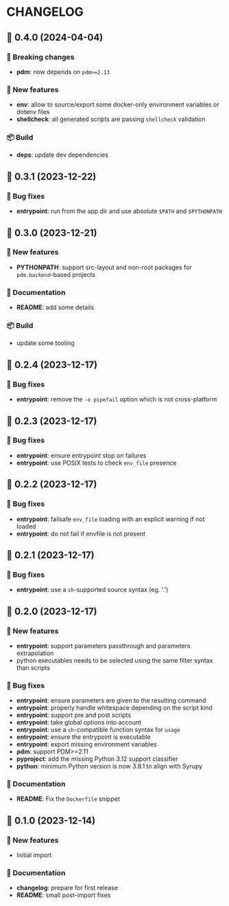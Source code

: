 # CHANGELOG

## 🚀 0.4.0 (2024-04-04)

### 🚨 Breaking changes

- **pdm**: now depends on `pdm>=2.13`

### 💫 New features

- **env**: allow to source/export some docker-only environment variables or dotenv files
- **shellcheck**: all generated scripts are passing `shellcheck` validation

### 📦 Build

- **deps**: update dev dependencies

## 🚀 0.3.1 (2023-12-22)

### 🐛 Bug fixes

- **entrypoint**: run from the app dir and use absolute `$PATH` and `$PYTHONPATH`

## 🚀 0.3.0 (2023-12-21)

### 💫 New features

- **PYTHONPATH**: support src-layout and non-root packages for `pdm.backend`-based projects

### 📖 Documentation

- **README**: add some details

### 📦 Build

- update some tooling

## 🚀 0.2.4 (2023-12-17)

### 🐛 Bug fixes

- **entrypoint**: remove the `-o pipefail` option which is not cross-platform

## 🚀 0.2.3 (2023-12-17)

### 🐛 Bug fixes

- **entrypoint**: ensure entrypoint stop on failures
- **entrypoint**: use POSIX tests to check `env_file` presence

## 🚀 0.2.2 (2023-12-17)

### 🐛 Bug fixes

- **entrypoint**: failsafe `env_file` loading with an explicit warning if not loaded
- **entrypoint**: do not fail if envfile is not present

## 🚀 0.2.1 (2023-12-17)

### 🐛 Bug fixes

- **entrypoint**: use a `sh`-supported source syntax (eg. '.')

## 🚀 0.2.0 (2023-12-17)

### 💫 New features

- **entrypoint**: support parameters passthrough and parameters extrapolation
- python executables needs to be selected using the same filter syntax than scripts

### 🐛 Bug fixes

- **entrypoint**: ensure parameters are given to the resulting command
- **entrypoint**: properly handle whitespace depending on the script kind
- **entrypoint**: support pre and post scripts
- **entrypoint**: take global options into account
- **entrypoint**: use a `sh`-compatible function syntax for `usage`
- **entrypoint**: ensure the entrypoint is executable
- **entrypoint**: export missing environment variables
- **pdm**: support PDM>=2.11
- **pyproject**: add the missing Python 3.12 support classifier
- **python**: minimum Python version is now 3.8.1 to align with Syrupy

### 📖 Documentation

- **README**: Fix the `Dockerfile` snippet

## 🚀 0.1.0 (2023-12-14)

### 💫 New features

- Initial import

### 📖 Documentation

- **changelog**: prepare for first release
- **README**: small post-import fixes
